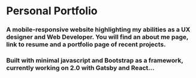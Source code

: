 # Personal Portfolio

### A mobile-responsive website highlighting my abilities as a UX designer and Web Developer.  You will find an about me page, link to resume and a portfolio page of recent projects.  

### Built with minimal javascript and Bootstrap as a framework, currently working on 2.0 with Gatsby and React...